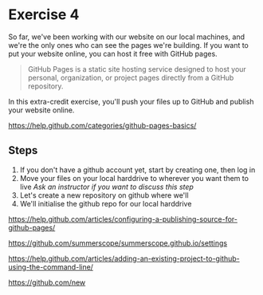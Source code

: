 # Exercise 4

So far, we've been working with our website on our local machines, and we're the only ones who can see the pages we're building. If you want to put your website online, you can host it free with GitHub pages. 

> GitHub Pages is a static site hosting service designed to host your personal, organization, or project pages directly from a GitHub repository.

In this extra-credit exercise, you'll push your files up to GitHub and publish your website online. 

https://help.github.com/categories/github-pages-basics/

## Steps

1. If you don't have a github account yet, start by creating one, then log in
2. Move your files on your local harddrive to wherever you want them to live
_Ask an instructor if you want to discuss this step_
3. Let's create a new repository on github where we'll 
3. We'll initialise the github repo for our local harddrive


https://help.github.com/articles/configuring-a-publishing-source-for-github-pages/

https://github.com/summerscope/summerscope.github.io/settings

https://help.github.com/articles/adding-an-existing-project-to-github-using-the-command-line/

https://github.com/new
